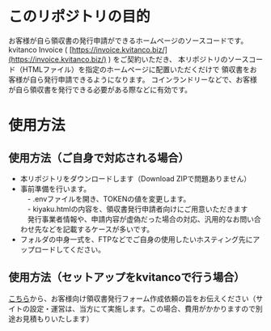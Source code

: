 # このリポジトリの目的
お客様が自ら領収書の発行申請ができるホームページのソースコードです。
kvitanco Invoice ( [https://invoice.kvitanco.biz/](https://invoice.kvitanco.biz/) ) をご契約いただき、
本リポジトリのソースコード（HTMLファイル）を指定のホームページに配置いただくだけで
領収書をお客様が自ら発行申請できるようになります。
コインランドリーなどで、お客様が自ら領収書を発行できる必要がある際などに有効です。

# 使用方法
## 使用方法（ご自身で対応される場合）
- 本リポジトリをダウンロードします（Download ZIPで問題ありません）  
- 事前準備を行います。  
　- .envファイルを開き、TOKENの値を変更します。  
　- kiyaku.htmlの内容を、領収書発行申請者向けにご用意いただきます  
  　発行事業者情報や、申請内容が虚偽だった場合の対応、汎用的なお問い合わせ先などを記載するケースが多いです。  
- フォルダの中身一式を、FTPなどでご自身の使用したいホスティング先にアップロードしてください。  

## 使用方法（セットアップをkvitancoで行う場合）
[こちら](https://kvitanco.biz/contact/)から、お客様向け領収書発行フォーム作成依頼の旨をお伝えください（サイトの設定・運営は、当方にて実施します。この場合、費用がかかりますので別途お見積もりいたします）
